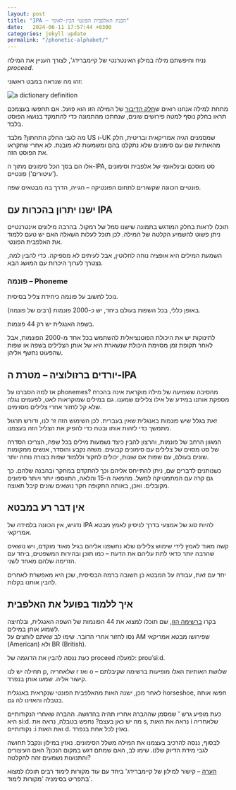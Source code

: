 ```yaml
---
layout: post
title: "IPA – הבנת האלפבית הפונטי הבין-לאומי"
date:   2024-06-11 17:57:44 +0300
categories: jekyll update
permalink: "/phonetic-alphabet/"
---
```


<p>נניח וחיפשתם מילה במילון האינטרנטי של קיימברידג', לצורך העניין את המילה <em>proceed</em>.</p>

<p>זהו מה שנראה במבט ראשוני:</p>

<img src="engbrew/assets/img/proceed_dictionary.jpg" alt="a dictionary definition">

<p>מתחת למילה אנחנו רואים ש<a href="/parts-of-speech/" title="חלק הדיבור">חלק הדיבור</a> של המילה הזו הוא פועל. אם תחפשו בעצמכם תראו בחלק נוסף למטה פירושים שונים, שנחתכו מהתמונה כדי להתמקד בנושא הפוסט בלבד.</p>

<p>מה לגבי החלק התחתון? מלבד US ו-UK שמסמנים הגיה אמריקאית ובריטית, חלק מהאותיות שם עם סימונים שלא נתקלנו בהם ומשמעות לא מובנת. לא אחרי שתקראו את הפוסט הזה.</p>

<p>אלו הם בסך הכל סימונים מתוך ה-IPA, סט מוסכם ובינלאומי של אלפבית וסימונים ('עיטורים') פונטיים.</p>

<p>פונטיים הכוונה שקשורים לתחום הפונטיקה – הגייה, הדרך בה מבטאים שפה.</p>

<h2>ישנו יתרון בהכרות עם IPA</h2>

<p>תוכלו לראות בחלק המודגש בתמונה שישנו סמל של רמקול. בהרבה מילונים אינטרנטיים ניתן פשוט להשמיע הקלטה של המילה. לכן תוכל לעלות השאלה האם יש טעם ללמוד את האלפבית הפונטי.</p>

<p>השמעת המילים היא אופציה נוחה לחלוטין, אבל לעיתים לא מספיקה. כדי להבין למה, נצטרך לערוך היכרות עם המושג הבא.</p>

<h3>פונמה – Phoneme</h3>

<p>נוכל לחשוב על פונמה כיחידת צליל בסיסית.</p>

<p>באופן כללי, בכל השפות בעולם ביחד, יש כ-2000 פונמות (רבים של פונמה).</p>

<p>בשפה האנגלית יש רק 44 פונמות.</p>

<p>לתינוקות יש את היכולת הפוטנציאלית להשתמש בכל אחד מ-2000 הפונמות, אבל לאחר תקופת זמן מסוימת היכולת שנשארת היא של אותן הצלילים בשפה או שפות שהפעוט נחשף אליהן.</p>

<h2>יורדים ברזולוציה – מטרת ה-IPA</h2>

<p>אז למה הסברנו על phonemes? מהסיבה ששמיעה של מילה מוקראת אינה בהכרח מספקת אותנו במידע של אילו צלילים שמענו. גם במילים שמוקראות לאט, לפעמים נגלה שלא קל לחזור אחרי צלילים מסוימים.</p>

<p>זאת בגלל שיש פונמות באנגלית שאין בעברית. לכן השימוש הזה זר לנו, ודורש תרגול מתמשך כדי לזהות אותו ובטח כדי להפיק את הצליל הזה בעצמנו.</p>

<p>המגוון הרחב של פונמות, והרצון להבין כיצד נשמעות מילים בכל שפה, הצריכו הסדרה של סט מסוים של צלילים עם סימונים קבועים. משזה נקבע והוסדר, אנשים ממקומות שונים בעולם, עם שפות אם שונות, יכולים לחקור וללמוד שפות בצורה נוחה יותר.</p>

<p>כשנותנים לדברים שם, ניתן להתייחס אליהם וכך להתקדם במחקר ובהבנה שלהם. כך גם קרה עם המתמטיקה למשל. מהמאה ה-15 והלאה, התווספו יותר ויותר סימונים מקובלים. ואכן, באותה התקופה חקר נושאים שונים קיבל תאוצה.</p>

<h2>אין דבר רע במבטא</h2>

<p>נדגיש, אין הכוונה בלמידה של IPA להיות סוג של אמצעי בדרך לניסיון לאמץ מבטא אמריקאי.</p>

<p>קשה מאוד לאמץ לידי שימוש צלילים שלא נחשפנו אליהם בגיל מאוד מוקדם, ויש נושאים שהרבה יותר כדאי לתת עליהם את הדעת – כמו תוכן ובהירות המשפטים, ביחד עם הזרימה שלהם מאחד לשני.</p>

<p>יחד עם זאת, עבודה על המבטא כן חשובה ברמה הבסיסית, שכן היא מאפשרת לאחרים להבין אותנו בקלות.</p>

<h2>איך ללמוד בפועל את האלפבית</h2>

<p>בקרו <a href="https://www.antimoon.com/how/pronunc-soundsipa.htm" title="ברשימה הזו">ברשימה הזו</a>, שם תוכלו למצוא את 44 הפונמות של השפה האנגלית, ובלחיצה לשמוע אותן במילים.<br>נסו לחזור אחרי הדובר. שימו לב שאתם לוחצים על AM שפירושו מבטא אמריקאי (American) ולא BR (British).</p>

<p>כעת ננסה להבין את הדוגמה של proceed למעלה: proʊˈsiːd.</p>

<p>תחילה יש לנו p, שלאחריה r ואז o – שלושת האותיות האלו מופיעות ברשימה שקיבלתם קישור אליה. שמעו אותן בנפרד.</p>

<p>לאחר מכן, ישנה האות מהאלפבית הפונטי שנקראית באנגלית horseshoe, חפשו אותה בטבלה והאזינו לה גם.</p>

<p>כעת מופיע גרש ' שמסמן שההברה אחריו תהיה בהדגשה. ההברה שאחרי הנקודותיים היא si:d. מה יש כאן בעצם? נחפש בטבלה, נראה את s, נראה את האות i שלאחריה נקודותיים :i ואת האות d. נאזין לכל אחת בנפרד.</p>

<p>לבסוף, ננסה להרכיב בעצמנו את המילה משלל הסימונים. נאזין במילון ונקבל תחושה לגבי מידת הדיוק שלנו. שימו לב, האם שמתם דגש במקום הנכון? האם העיצורים והתנועות נשמעים זהה להקלטה?</p>

<p><span style="text-decoration: underline;">הערה</span> – קישור למילון של קיימברידג' ביחד עם עוד מקורות לימוד רבים תוכלו למצוא בתפריט בסימניה 'מקורות לימוד'.</p>
